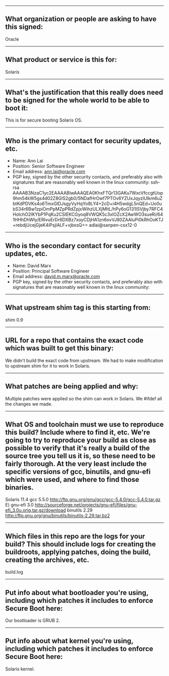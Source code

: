 -------------------------------------------------------------------------------
What organization or people are asking to have this signed:
-------------------------------------------------------------------------------
Oracle

-------------------------------------------------------------------------------
What product or service is this for:
-------------------------------------------------------------------------------
Solaris 

-------------------------------------------------------------------------------
What's the justification that this really does need to be signed for the whole world to be able to boot it:
-------------------------------------------------------------------------------
This is for secure booting Solaris OS.

-------------------------------------------------------------------------------
Who is the primary contact for security updates, etc.
-------------------------------------------------------------------------------
- Name: Ann Lai	
- Position: Senior Software Engineer
- Email address: ann.lai@oracle.com
- PGP key, signed by the other security contacts, and preferably also with signatures that are reasonably well known in the linux community:
ssh-rsa AAAAB3NzaC1yc2EAAAABIwAAAQEA0KhxFTQr13GAKu7WxcVfccgtUop9hm54kW5gs4d02Z8GlS2gb0/5NDafHrOwf7PTOv6YZUxJqyzlUlkm6uZbtKdPDVKs4o6TmxGlDJsgyVyHqYo9LY4+2cD+i4H5wdgL5nQEd+Uo0ubS34r6Bw1zpiOmPpMZpPRdZpjxWihzULXjMltL/hPy6oG131lSVjby7RFC4HolchO2lKYbP1PqKu2CSIEKCGyoq8VWQK5c3xlOZcX2AwWO3sueRi/641HHhDhWIy/ERIvuErDr6DXBz7xoyCDjHA1zn6ovVJ80ZAAluPi0kRhOoKTJ+rebdjUcejGjeK4iPsjlALF+vjbxsQ== adlai@sanpen-csx12-0

-------------------------------------------------------------------------------
Who is the secondary contact for security updates, etc.
-------------------------------------------------------------------------------
- Name: David Marx
- Position: Principal Software Engineer
- Email address: david.m.marx@oracle.com
- PGP key, signed by the other security contacts, and preferably also with signatures that are reasonably well known in the linux community:

-------------------------------------------------------------------------------
What upstream shim tag is this starting from:
-------------------------------------------------------------------------------
shim 0.9

-------------------------------------------------------------------------------
URL for a repo that contains the exact code which was built to get this binary:
-------------------------------------------------------------------------------
We didn't build the exact code from upstream.  We had to make modification to upstream shim for it to work in Solaris.

-------------------------------------------------------------------------------
What patches are being applied and why:
-------------------------------------------------------------------------------
Multiple patches were applied so the shim can work in Solaris.  We #ifdef all the changes we made.

-------------------------------------------------------------------------------
What OS and toolchain must we use to reproduce this build?  Include where to find it, etc.  We're going to try to reproduce your build as close as possible to verify that it's really a build of the source tree you tell us it is, so these need to be fairly thorough. At the very least include the specific versions of gcc, binutils, and gnu-efi which were used, and where to find those binaries.
-------------------------------------------------------------------------------
Solaris 11.4
gcc 5.5.0 http://ftp.gnu.org/gnu/gcc/gcc-5.4.0/gcc-5.4.0.tar.gz
E)
gnu-efi 3.0 http://sourceforge.net/projects/gnu-efi/files/gnu-efi_3.0u.orig.tar.gz/download
binutils 2.29 http://ftp.gnu.org/gnu/binutils/binutils-2.29.tar.bz2

-------------------------------------------------------------------------------
Which files in this repo are the logs for your build?   This should include logs for creating the buildroots, applying patches, doing the build, creating the archives, etc.
-------------------------------------------------------------------------------
build.log

-------------------------------------------------------------------------------
Put info about what bootloader you're using, including which patches it includes to enforce Secure Boot here:
-------------------------------------------------------------------------------
Our bootloader is GRUB 2. 

-------------------------------------------------------------------------------
Put info about what kernel you're using, including which patches it includes to enforce Secure Boot here:
-------------------------------------------------------------------------------
Solaris kernel.

